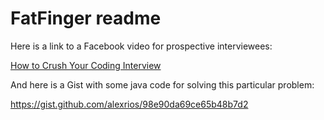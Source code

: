 # FatFinger readme

Here is a link to a Facebook video for prospective interviewees:

[How to Crush Your Coding Interview](https://www.facebook.com/video.php?v=10152735777427200)

And here is a Gist with some java code for solving this particular problem:

https://gist.github.com/alexrios/98e90da69ce65b48b7d2
